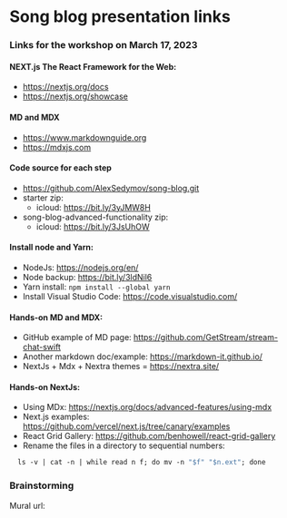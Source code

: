 # Song blog presentation links


### Links for the workshop on March 17, 2023

#### NEXT.js The React Framework for the Web:
* https://nextjs.org/docs
* https://nextjs.org/showcase

#### MD and MDX
* https://www.markdownguide.org
* https://mdxjs.com

#### Code source for each step
*  https://github.com/AlexSedymov/song-blog.git
* starter zip: 
  * icloud: https://bit.ly/3yJMW8H
* song-blog-advanced-functionality zip: 
  * icloud: https://bit.ly/3JsUhOW

#### Install node and Yarn:
* NodeJs: https://nodejs.org/en/
* Node backup: https://bit.ly/3ldNil6
* Yarn install: ```npm install --global yarn```
* Install Visual Studio Code: https://code.visualstudio.com/

#### Hands-on MD and MDX:
* GitHub example of MD page: https://github.com/GetStream/stream-chat-swift
* Another markdown doc/example: https://markdown-it.github.io/
* NextJs + Mdx + Nextra themes = https://nextra.site/

#### Hands-on NextJs:
* Using MDx: https://nextjs.org/docs/advanced-features/using-mdx
* Next.js examples: https://github.com/vercel/next.js/tree/canary/examples
* React Grid Gallery: https://github.com/benhowell/react-grid-gallery
* Rename the files in a directory to sequential numbers:
```dockerfile
  ls -v | cat -n | while read n f; do mv -n "$f" "$n.ext"; done
```

### Brainstorming
Mural url:

